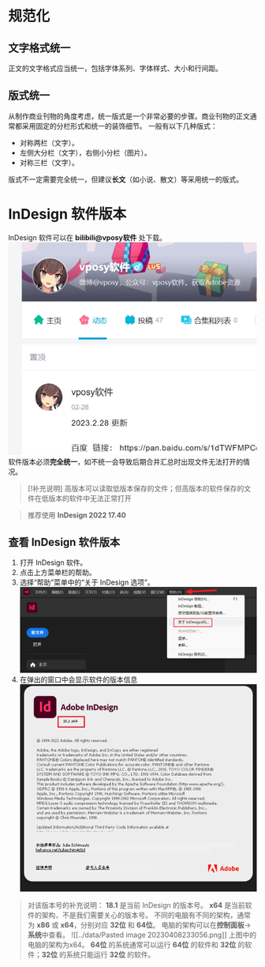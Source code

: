 # 规范化

## 文字格式统一

正文的文字格式应当统一，包括字体系列、字体样式、大小和行间距。

## 版式统一

从制作商业刊物的角度考虑，统一版式是一个非常必要的步骤。商业刊物的正文通常都采用固定的分栏形式和统一的装饰细节。
一般有以下几种版式：
- 对称两栏（文字）。
- 左侧大分栏（文字），右侧小分栏（图片）。
- 对称三栏（文字）。

版式不一定需要完全统一，但建议**长文**（如小说、散文）等采用统一的版式。

# InDesign 软件版本
InDesign 软件可以在 **bilibili@vposy软件** 处下载。
![../data/Pasted image 20230408230343.png](../data/Pasted%20image%2020230408230343.png)
软件版本必须**完全统一**，如不统一会导致后期合并汇总时出现文件无法打开的情况。
> [!补充说明]
> 高版本可以读取低版本保存的文件；但高版本的软件保存的文件在低版本的软件中无法正常打开

> 推荐使用 **InDesign 2022 17.40**

## 查看 InDesign 软件版本
1. 打开 InDesign 软件。
2. 点击上方菜单栏的帮助。
3. 选择“帮助”菜单中的“关于 InDesign 选项”。![../data/Pasted image 20230408231210.png](../data/Pasted%20image%2020230408231210.png)
4. 在弹出的窗口中会显示软件的版本信息![../data/Pasted image 20230408231245.png](../data/Pasted%20image%2020230408231245.png)

> 对该版本号的补充说明：
> **18.1** 是当前 InDesign 的版本号。
> **x64** 是当前软件的架构，不是我们需要关心的版本号。
> 不同的电脑有不同的架构，通常为 **x86** 或 **x64**，分别对应 **32位** 和 **64位**。
> 电脑的架构可以在**控制面板**->**系统**中查看。
> ![[../data/Pasted image 20230408233056.png]]
> 上图中的电脑的架构为x64。
> **64位** 的系统通常可以运行 **64位** 的软件和 **32位** 的软件；**32位** 的系统只能运行 **32位** 的软件。